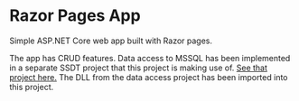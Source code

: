 # Razor Pages App #

Simple ASP.NET Core web app built with Razor pages.

The app has CRUD features. Data access to MSSQL has been implemented in a separate SSDT project that this project is making use of. [See that project here.](https://github.com/christopherlindberg1/MSSQLDataAccessDemo) The DLL from the data access project has been imported into this project.